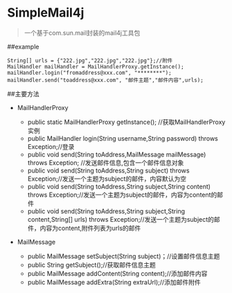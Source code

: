 # SimpleMail4j
> 一个基于com.sun.mail封装的mail4j工具包

##example
```
String[] urls = {"222.jpg","222.jpg","222.jpg"};//附件
MailHandler mailHandler = MailHandlerProxy.getInstance();
mailHandler.login("fromaddress@xxx.com", "********");
mailHandler.send("toaddress@xxx.com", "邮件主题","邮件内容",urls);
```

##主要方法
* MailHandlerProxy
	* public static MailHandlerProxy getInstance(); //获取MailHandlerProxy实例
	* public MailHandler login(String username,String password) throws Exception;//登录
	* public void send(String toAddress,MailMessage mailMessage) throws Exception; //发送邮件信息,包含一个邮件信息对象
	* public void send(String toAddress,String subject) throws Exception;//发送一个主题为subject的邮件，内容默认为空
	* public void send(String toAddress,String subject,String content) throws Exception;//发送一个主题为subject的邮件，内容为content的邮件
	* public void send(String toAddress,String subject,String content,String[] urls) throws Exception;//发送一个主题为subject的邮件，内容为content,附件列表为urls的邮件

* MailMessage
	* public MailMessage setSubject(String subject)；//设置邮件信息主题
	* public String getSubject();//获取邮件信息主题
	* public MailMessage addContent(String content);//添加邮件内容
	* public MailMessage addExtra(String extraUrl);//添加邮件附件
